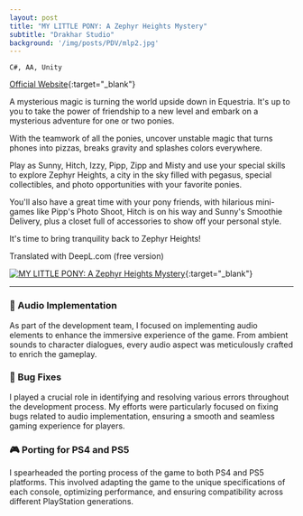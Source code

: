 ```yaml
---
layout: post
title: "MY LITTLE PONY: A Zephyr Heights Mystery"
subtitle: "Drakhar Studio"
background: '/img/posts/PDV/mlp2.jpg'
---
```


`C#, AA, Unity`

[Official Website](https://outrightgames.com/games/my-little-pony-a-zephyr-heights-mystery/){:target="_blank"}

A mysterious magic is turning the world upside down in Equestria. It's up to you to take the power of friendship to a new level and embark on a mysterious adventure for one or two ponies.

With the teamwork of all the ponies, uncover unstable magic that turns phones into pizzas, breaks gravity and splashes colors everywhere.

Play as Sunny, Hitch, Izzy, Pipp, Zipp and Misty and use your special skills to explore Zephyr Heights, a city in the sky filled with pegasus, special collectibles, and photo opportunities with your favorite ponies.

You'll also have a great time with your pony friends, with hilarious mini-games like Pipp's Photo Shoot, Hitch is on his way and Sunny's Smoothie Delivery, plus a closet full of accessories to show off your personal style.

It's time to bring tranquility back to Zephyr Heights!

Translated with DeepL.com (free version)


[![MY LITTLE PONY: A Zephyr Heights Mystery](https://img.youtube.com/vi/rfJf13A4Uak/0.jpg)](https://www.youtube.com/watch?v=rfJf13A4Uak){:target="_blank"}

---

### 🎵 Audio Implementation

As part of the development team, I focused on implementing audio elements to enhance the immersive experience of the game. From ambient sounds to character dialogues, every audio aspect was meticulously crafted to enrich the gameplay.

### 🐛 Bug Fixes

I played a crucial role in identifying and resolving various errors throughout the development process. My efforts were particularly focused on fixing bugs related to audio implementation, ensuring a smooth and seamless gaming experience for players.

### 🎮 Porting for PS4 and PS5

I spearheaded the porting process of the game to both PS4 and PS5 platforms. This involved adapting the game to the unique specifications of each console, optimizing performance, and ensuring compatibility across different PlayStation generations.